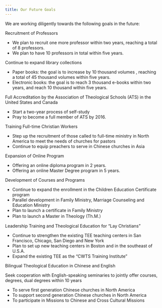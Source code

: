 ```yaml
---
title: Our Future Goals
---
```


We are working diligently towards the following goals in the future:

Recruitment of Professors

- We plan to recruit one more professor within two years, reaching a total of 8 professors.
- We plan to have 10 professors in total within five years.

Continue to expand library collections

- Paper books: the goal is to increase by 10 thousand volumes , reaching a total of 45 thousand volumes within five years.
- Electronic books: the goal is to reach 3 thousand e-books within two years, and reach 10 thousand within five years.

Full Accreditation by the Association of Theological Schools (ATS) in the United States and Canada

- Start a two-year process of self-study
- Pray to become a full member of ATS by 2016.

Training Full-time Christian Workers

- Step up the recruitment of those called to full-time ministry in North America to meet the needs of churches for pastors
- Continue to equip preachers to serve in Chinese churches in Asia

Expansion of Online Program

- Offering an online diploma program in 2 years.
- Offering an online Master Degree program in 5 years.

Development of Courses and Programs

- Continue to expand the enrollment in the Children Education Certificate program
- Parallel development in Family Ministry, Marriage Counseling and Education Ministry
- Plan to launch a certificate in Family Ministry
- Plan to launch a Master in Theology (Th.M.）

Leadership Training and Theological Education for “Lay Christians”

- Continue to strengthen the existing TEE teaching centers in San Francisco, Chicago, San Diego and New York
- Plan to set up new teaching centers in Boston and in the southeast of U.S.A.
- Expand the existing TEE as the “CWTS Training Institute”

Bilingual Theological Education in Chinese and English

Seek cooperation with English-speaking seminaries to jointly offer courses, degrees, dual degrees within 10 years

- To serve first generation Chinese churches in North America
- To support second generation Chinese churches in North America
- To participate in Missions to Chinese and Cross Cultural Missions
